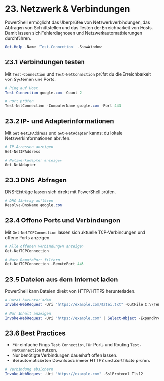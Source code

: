 # 23. Netzwerk & Verbindungen

PowerShell ermöglicht das Überprüfen von Netzwerkverbindungen, das Abfragen von Schnittstellen und das Testen der Erreichbarkeit von Hosts. Damit lassen sich Fehlerdiagnosen und Netzwerkautomatisierungen durchführen.

```powershell
Get-Help -Name 'Test-Connection' -ShowWindow
```

## 23.1 Verbindungen testen

Mit `Test-Connection` und `Test-NetConnection` prüfst du die Erreichbarkeit von Systemen und Ports.

```powershell
# Ping auf Host
Test-Connection google.com -Count 2

# Port prüfen
Test-NetConnection -ComputerName google.com -Port 443
```

## 23.2 IP- und Adapterinformationen

Mit `Get-NetIPAddress` und `Get-NetAdapter` kannst du lokale Netzwerkinformationen abrufen.

```powershell
# IP-Adressen anzeigen
Get-NetIPAddress

# Netzwerkadapter anzeigen
Get-NetAdapter
```

## 23.3 DNS-Abfragen

DNS-Einträge lassen sich direkt mit PowerShell prüfen.

```powershell
# DNS-Eintrag auflösen
Resolve-DnsName google.com
```

## 23.4 Offene Ports und Verbindungen

Mit `Get-NetTCPConnection` lassen sich aktuelle TCP-Verbindungen und offene Ports anzeigen.

```powershell
# Alle offenen Verbindungen anzeigen
Get-NetTCPConnection

# Nach RemotePort filtern
Get-NetTCPConnection -RemotePort 443
```

## 23.5 Dateien aus dem Internet laden

PowerShell kann Dateien direkt von HTTP/HTTPS herunterladen.

```powershell
# Datei herunterladen
Invoke-WebRequest -Uri "https://example.com/Datei.txt" -OutFile C:\\Temp\\Datei.txt

# Nur Inhalt anzeigen
Invoke-WebRequest -Uri "https://example.com" | Select-Object -ExpandProperty Content
```

## 23.6 Best Practices

- Für einfache Pings `Test-Connection`, für Ports und Routing `Test-NetConnection` nutzen.
- Nur benötigte Verbindungen dauerhaft offen lassen.
- Bei automatisierten Downloads immer HTTPS und Zertifikate prüfen.

```powershell
# Verbindung absichern
Invoke-WebRequest -Uri "https://example.com" -SslProtocol Tls12
```
